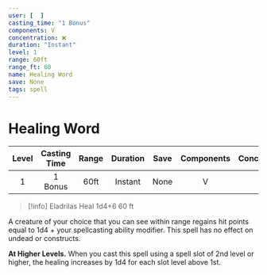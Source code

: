 ```yaml
---
user: [  ]
casting_time: "1 Bonus"
components: V
concentration: ❌
duration: "Instant"
level: 1
range: 60ft
range_ft: 60
name: Healing Word
save: None
tags: spell
---
```

# Healing Word

| **Level** | **Casting Time** | **Range** | **Duration** | **Save** | **Components** | **Concentration** |
|:---:|:---:|:---:|:---:|:---:|:---:|:---:|
| 1 | 1 Bonus | 60ft | Instant | None | V | ❌ |
> [!info] Eladrilas
> Heal 1d4+6 60 ft

A creature of your choice that you can see within range regains hit points equal to 1d4 + your spellcasting ability modifier. This spell has no effect on undead or constructs.

**At Higher Levels.** When you cast this spell using a spell slot of 2nd level or higher, the healing increases by 1d4 for each slot level above 1st.
